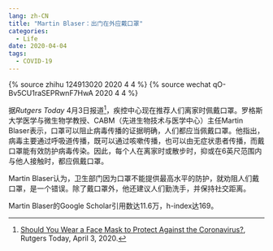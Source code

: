 ```yaml
---
lang: zh-CN
title: "Martin Blaser：出门在外应戴口罩"
categories:
  - Life
date: 2020-04-04
tags:
  - COVID-19
---
```

{% source zhihu 124913020 2020 4 4 %}
{% source wechat qO-Bv5CU1raSEPRwnF7HwA 2020 4 4 %}

据*Rutgers Today* 4月3日报道[^1]，疾控中心现在推荐人们离家时佩戴口罩。罗格斯大学医学与微生物学教授、CABM（先进生物技术与医学中心）主任Martin Blaser表示，口罩可以阻止病毒传播的证据明确，人们都应当佩戴口罩。他指出，病毒主要通过呼吸道传播，既可以通过咳嗽传播，也可以由无症状患者传播，而戴口罩能有效防护病毒传染。因此，每个人在离家时或散步时，抑或在6英尺范围内与他人接触时，都应佩戴口罩。
<!--more-->

Martin Blaser认为，卫生部门因为口罩不能提供最高水平的防护，就劝阻人们戴口罩，是一个错误。除了戴口罩外，他还建议人们勤洗手，并保持社交距离。

Martin Blaser的Google Scholar引用数达11.6万，h-index达169。

[^1]: [Should You Wear a Face Mask to Protect Against the Coronavirus?](https://www.rutgers.edu/news/should-you-wear-face-mask-protect-against-coronavirus), Rutgers Today, April 3, 2020.
